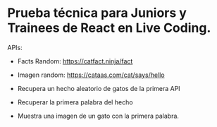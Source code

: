 # Prueba técnica para Juniors y Trainees de React en Live Coding.

APIs:

- Facts Random: https://catfact.ninja/fact

- Imagen random: https://cataas.com/cat/says/hello

- Recupera un hecho aleatorio de gatos de la primera API

- Recuperar la primera palabra del hecho

- Muestra una imagen de un gato con la primera palabra.
